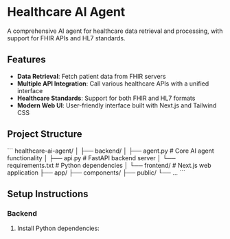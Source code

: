 # Healthcare AI Agent

A comprehensive AI agent for healthcare data retrieval and processing, with support for FHIR APIs and HL7 standards.

## Features

- **Data Retrieval**: Fetch patient data from FHIR servers
- **Multiple API Integration**: Call various healthcare APIs with a unified interface
- **Healthcare Standards**: Support for both FHIR and HL7 formats
- **Modern Web UI**: User-friendly interface built with Next.js and Tailwind CSS

## Project Structure

\`\`\`
healthcare-ai-agent/
│
├── backend/
│   ├── agent.py           # Core AI agent functionality
│   ├── api.py             # FastAPI backend server
│   └── requirements.txt   # Python dependencies
│
└── frontend/              # Next.js web application
    ├── app/
    ├── components/
    ├── public/
    └── ...
\`\`\`

## Setup Instructions

### Backend

1. Install Python dependencies: